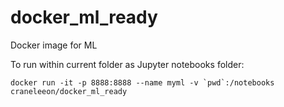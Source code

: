 # docker_ml_ready

Docker image for ML

To run within current folder as Jupyter notebooks folder: 

```shell
docker run -it -p 8888:8888 --name myml -v `pwd`:/notebooks craneleeon/docker_ml_ready
```
